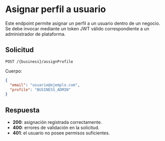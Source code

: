 # Asignar perfil a usuario

Este endpoint permite asignar un perfil a un usuario dentro de un negocio. Se debe invocar mediante un token JWT válido correspondiente a un administrador de plataforma.

## Solicitud

`POST /{business}/assignProfile`

Cuerpo:

```json
{
  "email": "usuario@ejemplo.com",
  "profile": "BUSINESS_ADMIN"
}
```

## Respuesta

- **200**: asignación registrada correctamente.
- **400**: errores de validación en la solicitud.
- **401**: el usuario no posee permisos suficientes.
